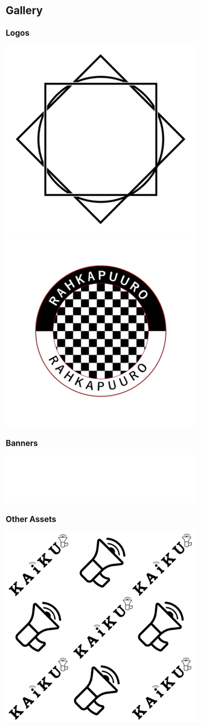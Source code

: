 # Gallery
## Logos
![symbol](https://raw.githubusercontent.com/wesenbergg/asset-gallery/master/logos/abstract1.png)
![rahkapuuro](https://raw.githubusercontent.com/wesenbergg/asset-gallery/master/logos/rahkapuuro.png)
## Banners
![rahkapuuro](https://raw.githubusercontent.com/wesenbergg/asset-gallery/master/banners/kaiku-banner.png)
## Other Assets
![kaiku-bg](https://raw.githubusercontent.com/wesenbergg/asset-gallery/master/backgrounds/kaiku-bg.png)